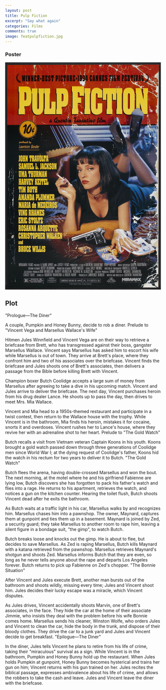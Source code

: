 ```yaml
---
layout: post
title: Pulp Fiction
excerpt: "Say what again"
categories: Films
comments: true
image: featpulpfiction.jpg
---
```


### Poster

![Pulp Fiction](/img/pulpfiction.jpg)

## Plot

"Prologue—The Diner"

A couple, Pumpkin and Honey Bunny, decide to rob a diner.
Prelude to "Vincent Vega and Marsellus Wallace's Wife"

Hitmen Jules Winnfield and Vincent Vega are on their way to retrieve a briefcase from Brett, who has transgressed against their boss, gangster Marsellus Wallace. Vincent says Marsellus has asked him to escort his wife while Marsellus is out of town. They arrive at Brett's place, where they confront him and two of his associates over the briefcase. Vincent finds the briefcase and Jules shoots one of Brett's associates, then delivers a passage from the Bible before killing Brett with Vincent.

Champion boxer Butch Coolidge accepts a large sum of money from Marsellus after agreeing to take a dive in his upcoming match. Vincent and Jules arrive to deliver the briefcase. The next day, Vincent purchases heroin from his drug dealer Lance. He shoots up to pass the day, then drives to meet Mrs. Mia Wallace.

Vincent and Mia head to a 1950s-themed restaurant and participate in a twist contest, then return to the Wallace house with the trophy. While Vincent is in the bathroom, Mia finds his heroin, mistakes it for cocaine, snorts it and overdoses. Vincent rushes her to Lance's house, where they revive her with an adrenaline shot to her heart.
Prelude to "The Gold Watch"

Butch recalls a visit from Vietnam veteran Captain Koons in his youth. Koons brought a gold watch passed down through three generations of Coolidge men since World War I; at the dying request of Coolidge's father, Koons hid the watch in his rectum for two years to deliver it to Butch.
"The Gold Watch"

Butch flees the arena, having double-crossed Marsellus and won the bout. The next morning, at the motel where he and his girlfriend Fabienne are lying low, Butch discovers she has forgotten to pack his father's watch and flies into a rage. He returns to his apartment, retrieves the watch, and notices a gun on the kitchen counter. Hearing the toilet flush, Butch shoots Vincent dead after he exits the bathroom.

As Butch waits at a traffic light in his car, Marsellus walks by and recognizes him. Marsellus chases him into a pawnshop. The owner, Maynard, captures them at gunpoint and ties them up in a basement. Maynard is joined by Zed, a security guard; they take Marsellus to another room to rape him, leaving a silent figure in a bondage suit, "the gimp", to watch Butch.

Butch breaks loose and knocks out the gimp. He is about to flee, but decides to save Marsellus. As Zed is raping Marsellus, Butch kills Maynard with a katana retrieved from the pawnshop. Marsellus retrieves Maynard's shotgun and shoots Zed. Marsellus informs Butch that they are even, so long as he never tells anyone about the rape and departs Los Angeles forever. Butch returns to pick up Fabienne on Zed's chopper.
"The Bonnie Situation"

After Vincent and Jules execute Brett, another man bursts out of the bathroom and shoots wildly, missing every time; Jules and Vincent shoot him. Jules decides their lucky escape was a miracle, which Vincent disputes.

As Jules drives, Vincent accidentally shoots Marvin, one of Brett's associates, in the face. They hide the car at the home of their associate Jimmie, who insists they deal with the problem before his wife Bonnie comes home. Marsellus sends his cleaner, Winston Wolfe, who orders Jules and Vincent to clean the car, hide the body in the trunk, and dispose of their bloody clothes. They drive the car to a junk yard and Jules and Vincent decide to get breakfast.
"Epilogue—The Diner"

In the diner, Jules tells Vincent he plans to retire from his life of crime, taking their "miraculous" survival as a sign. While Vincent is in the bathroom, Pumpkin and Honey Bunny hold up the restaurant. When Jules holds Pumpkin at gunpoint, Honey Bunny becomes hysterical and trains her gun on him; Vincent returns with his gun trained on her. Jules recites the biblical passage, expresses ambivalence about his life of crime, and allows the robbers to take the cash and leave. Jules and Vincent leave the diner with the briefcase.

